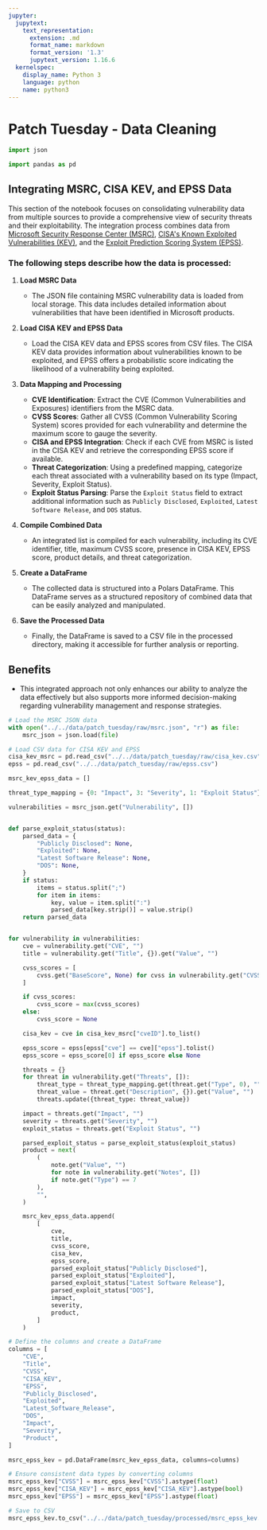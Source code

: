 ```yaml
---
jupyter:
  jupytext:
    text_representation:
      extension: .md
      format_name: markdown
      format_version: '1.3'
      jupytext_version: 1.16.6
  kernelspec:
    display_name: Python 3
    language: python
    name: python3
---
```


# Patch Tuesday - Data Cleaning

```python
import json

import pandas as pd
```

## Integrating MSRC, CISA KEV, and EPSS Data

This section of the notebook focuses on consolidating vulnerability data from multiple sources to provide a comprehensive view of security threats and their exploitability. The integration process combines data from [Microsoft Security Response Center (MSRC)](https://msrc.microsoft.com/update-guide/), [CISA's Known Exploited Vulnerabilities (KEV)](https://www.cisa.gov/known-exploited-vulnerabilities-catalog), and the [Exploit Prediction Scoring System (EPSS)](https://www.first.org/epss). 

### The following steps describe how the data is processed:

1. **Load MSRC Data**
    - The JSON file containing MSRC vulnerability data is loaded from local storage. This data includes detailed information about vulnerabilities that have been identified in Microsoft products.

2. **Load CISA KEV and EPSS Data**
    - Load the CISA KEV data and EPSS scores from CSV files. The CISA KEV data provides information about vulnerabilities known to be exploited, and EPSS offers a probabilistic score indicating the likelihood of a vulnerability being exploited.

3. **Data Mapping and Processing**
    - **CVE Identification**: Extract the CVE (Common Vulnerabilities and Exposures) identifiers from the MSRC data.
    - **CVSS Scores**: Gather all CVSS (Common Vulnerability Scoring System) scores provided for each vulnerability and determine the maximum score to gauge the severity.
    - **CISA and EPSS Integration**: Check if each CVE from MSRC is listed in the CISA KEV and retrieve the corresponding EPSS score if available.
    - **Threat Categorization**: Using a predefined mapping, categorize each threat associated with a vulnerability based on its type (Impact, Severity, Exploit Status).
    - **Exploit Status Parsing**: Parse the `Exploit Status` field to extract additional information such as `Publicly Disclosed`, `Exploited`, `Latest Software Release`, and `DOS` status.

4. **Compile Combined Data**
    - An integrated list is compiled for each vulnerability, including its CVE identifier, title, maximum CVSS score, presence in CISA KEV, EPSS score, product details, and threat categorization.

5. **Create a DataFrame**
    - The collected data is structured into a Polars DataFrame. This DataFrame serves as a structured repository of combined data that can be easily analyzed and manipulated.

6. **Save the Processed Data**
    - Finally, the DataFrame is saved to a CSV file in the processed directory, making it accessible for further analysis or reporting.

## Benefits
- This integrated approach not only enhances our ability to analyze the data effectively but also supports more informed decision-making regarding vulnerability management and response strategies.

```python
# Load the MSRC JSON data
with open("../../data/patch_tuesday/raw/msrc.json", "r") as file:
    msrc_json = json.load(file)

# Load CSV data for CISA KEV and EPSS
cisa_kev_msrc = pd.read_csv("../../data/patch_tuesday/raw/cisa_kev.csv")
epss = pd.read_csv("../../data/patch_tuesday/raw/epss.csv")

msrc_kev_epss_data = []

threat_type_mapping = {0: "Impact", 3: "Severity", 1: "Exploit Status"}

vulnerabilities = msrc_json.get("Vulnerability", [])


def parse_exploit_status(status):
    parsed_data = {
        "Publicly Disclosed": None,
        "Exploited": None,
        "Latest Software Release": None,
        "DOS": None,
    }
    if status:
        items = status.split(";")
        for item in items:
            key, value = item.split(":")
            parsed_data[key.strip()] = value.strip()
    return parsed_data


for vulnerability in vulnerabilities:
    cve = vulnerability.get("CVE", "")
    title = vulnerability.get("Title", {}).get("Value", "")

    cvss_scores = [
        cvss.get("BaseScore", None) for cvss in vulnerability.get("CVSSScoreSets", [])
    ]

    if cvss_scores:
        cvss_score = max(cvss_scores)
    else:
        cvss_score = None

    cisa_kev = cve in cisa_kev_msrc["cveID"].to_list()

    epss_score = epss[epss["cve"] == cve]["epss"].tolist()
    epss_score = epss_score[0] if epss_score else None

    threats = {}
    for threat in vulnerability.get("Threats", []):
        threat_type = threat_type_mapping.get(threat.get("Type", 0), "")
        threat_value = threat.get("Description", {}).get("Value", "")
        threats.update({threat_type: threat_value})

    impact = threats.get("Impact", "")
    severity = threats.get("Severity", "")
    exploit_status = threats.get("Exploit Status", "")

    parsed_exploit_status = parse_exploit_status(exploit_status)
    product = next(
        (
            note.get("Value", "")
            for note in vulnerability.get("Notes", [])
            if note.get("Type") == 7
        ),
        "",
    )

    msrc_kev_epss_data.append(
        [
            cve,
            title,
            cvss_score,
            cisa_kev,
            epss_score,
            parsed_exploit_status["Publicly Disclosed"],
            parsed_exploit_status["Exploited"],
            parsed_exploit_status["Latest Software Release"],
            parsed_exploit_status["DOS"],
            impact,
            severity,
            product,
        ]
    )

# Define the columns and create a DataFrame
columns = [
    "CVE",
    "Title",
    "CVSS",
    "CISA_KEV",
    "EPSS",
    "Publicly_Disclosed",
    "Exploited",
    "Latest_Software_Release",
    "DOS",
    "Impact",
    "Severity",
    "Product",
]

msrc_epss_kev = pd.DataFrame(msrc_kev_epss_data, columns=columns)

# Ensure consistent data types by converting columns
msrc_epss_kev["CVSS"] = msrc_epss_kev["CVSS"].astype(float)
msrc_epss_kev["CISA_KEV"] = msrc_epss_kev["CISA_KEV"].astype(bool)
msrc_epss_kev["EPSS"] = msrc_epss_kev["EPSS"].astype(float)

# Save to CSV
msrc_epss_kev.to_csv("../../data/patch_tuesday/processed/msrc_epss_kev.csv", index=False)
```
